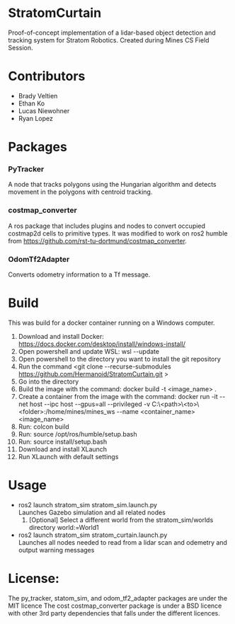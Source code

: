 # StratomCurtain
Proof-of-concept implementation of a lidar-based object detection and tracking system for Stratom Robotics. Created during Mines CS Field Session.

# Contributors
- Brady Veltien
- Ethan Ko
- Lucas Niewohner
- Ryan Lopez

# Packages

### PyTracker
A node that tracks polygons using the Hungarian algorithm and detects movement in the polygons with centroid tracking.

### costmap_converter
A ros package that includes plugins and nodes to convert occupied costmap2d cells to primitive types.
It was modified to work on ros2 humble from https://github.com/rst-tu-dortmund/costmap_converter.

### OdomTf2Adapter
Converts odometry information to a Tf message.


# Build
This was build for a docker container running on a Windows computer.
1. Download and install Docker: https://docs.docker.com/desktop/install/windows-install/
3. Open powershell and update WSL: wsl --update
4. Open powershell to the directory you want to install the git repository
5. Run the command \<git clone --recurse-submodules https://github.com/Hermanoid/StratomCurtain.git \>
6. Go into the directory
7. Build the image with the command: docker build -t \<image_name\> .
8. Create a container from the image with the command: docker run -it --net host --ipc host --gpus=all --privileged -v C:\\\<path\>\\<to\>\\\<folder\>:/home/mines/mines_ws --name \<container_name\> \<image_name\>
9. Run: colcon build
10. Run: source /opt/ros/humble/setup.bash 
11. Run: source install/setup.bash 
12. Download and install XLaunch
13. Run XLaunch with default settings


# Usage
* ros2 launch stratom_sim stratom_sim.launch.py<br>
    Launches Gazebo simulation and all related nodes
    1. [Optional] Select a different world from the stratom_sim/worlds directory
    world:=World1
* ros2 launch stratom_sim stratom_curtain.launch.py<br>
    Launches all nodes needed to read from a lidar scan and odemetry and output warning messages

# License:
The py_tracker, statom_sim, and odom_tf2_adapter packages are under the MIT licence
The cost costmap_converter package is under a BSD licence with other 3rd party dependencies that falls under the different licences.
